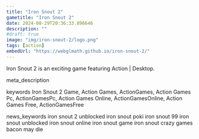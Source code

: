 ```yaml
---
title: "Iron Snout 2"
gametitle: "Iron Snout 2"
date: 2024-08-29T20:36:33.896646
description: ""
#draft: true
image: "img/iron-snout-2/logo.png"
tags: [action]
embedUrl: "https://webglmath.github.io/iron-snout-2/"
---
```


Iron Snout 2 is an exciting game featuring Action | Desktop.

meta_description



keywords
Iron Snout 2 Game, Action Games, ActionGames, Action Games Pc, ActionGamesPc, Action Games Online, ActionGamesOnline, Action Games Free, ActionGamesFree


news_keywords
iron snout 2 unblocked iron snout poki iron snout 99 iron snout unblocked iron snout online iron snout game iron snout crazy games bacon may die
